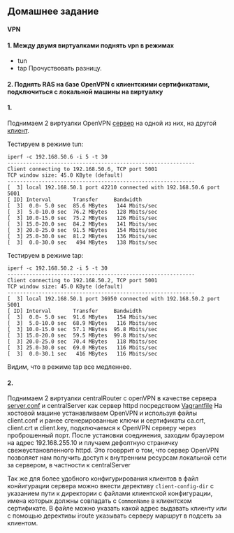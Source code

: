 ## Домашнее задание
#### VPN
#### 1. Между двумя виртуалками поднять vpn в режимах
- tun
- tap
Прочуствовать разницу.

#### 2. Поднять RAS на базе OpenVPN с клиентскими сертификатами, подключиться с локальной машины на виртуалку

#### 1.
Поднимаем 2 виртуалки OpenVPN [сервер](https://github.com/bootcd/Otus-linux-homework/blob/VPN/1/server.conf) на одной из них, на другой [клиент](https://github.com/bootcd/Otus-linux-homework/blob/VPN/1/client.conf).

Тестируем в режиме tun:
```
iperf -c 192.168.50.6 -i 5 -t 30
------------------------------------------------------------
Client connecting to 192.168.50.6, TCP port 5001
TCP window size: 45.0 KByte (default)
------------------------------------------------------------
[  3] local 192.168.50.1 port 42210 connected with 192.168.50.6 port 5001
[ ID] Interval       Transfer     Bandwidth
[  3]  0.0- 5.0 sec  85.6 MBytes   144 Mbits/sec
[  3]  5.0-10.0 sec  76.2 MBytes   128 Mbits/sec
[  3] 10.0-15.0 sec  75.2 MBytes   126 Mbits/sec
[  3] 15.0-20.0 sec  84.2 MBytes   141 Mbits/sec
[  3] 20.0-25.0 sec  91.5 MBytes   154 Mbits/sec
[  3] 25.0-30.0 sec  81.2 MBytes   136 Mbits/sec
[  3]  0.0-30.0 sec   494 MBytes   138 Mbits/sec
```

Тестируем в режиме tap:

```
iperf -c 192.168.50.2 -i 5 -t 30
------------------------------------------------------------
Client connecting to 192.168.50.2, TCP port 5001
TCP window size: 45.0 KByte (default)
------------------------------------------------------------
[  3] local 192.168.50.1 port 36950 connected with 192.168.50.2 port 5001
[ ID] Interval       Transfer     Bandwidth
[  3]  0.0- 5.0 sec  91.6 MBytes   154 Mbits/sec
[  3]  5.0-10.0 sec  68.9 MBytes   116 Mbits/sec
[  3] 10.0-15.0 sec  57.1 MBytes  95.8 Mbits/sec
[  3] 15.0-20.0 sec  59.5 MBytes  99.8 Mbits/sec
[  3] 20.0-25.0 sec  70.4 MBytes   118 Mbits/sec
[  3] 25.0-30.0 sec  69.0 MBytes   116 Mbits/sec
[  3]  0.0-30.1 sec   416 MBytes   116 Mbits/sec
```

Видим, что в режиме tap все медленнее.

#### 2.
Поднимаем 2 виртуалки centralRouter с openVPN в качестве сервера [server.conf](https://github.com/bootcd/Otus-linux-homework/blob/VPN/2/server.conf) и centralServer как сервер httpd посредством [Vagrantfile](https://github.com/bootcd/Otus-linux-homework/blob/VPN/2/Vagrantfile)
На хостовой машине устанавливаем OpenVPN и используя файлы client.conf и ранее сгенерированные ключи и сертификаты ca.crt, client.crt и client.key, подключаемся к OpenVPN серверу через проброшенный порт. После установки соединения, заходим браузером на адрес  192.168.255.10 и плучаем дефолтную страничку свежеустановленного httpd. Это гоовррит о том, что сервер OpenVPN позволяет нам получить доступ к внутренним ресурсам локальной сети за сервером, в частности к centralServer

Так же для более удобного конфигурирования клиентов в файл конйигурации сервера можно внести дерективу `client-config-dir` с указанием пути к директории с файлами клиентской конфигурации, имена которых должны совпадать с `CommonName` в клиентском сертификате.
В файле можно указать какой адрес выдавать клиенту или с помощью дерективы iroute указывать серверу маршрут в подсеть за клиентом.
